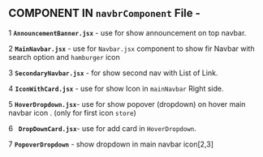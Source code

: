 ## COMPONENT IN `navbrComponent` File -

1 **`AnnouncementBanner.jsx`** - use for show announcement on top
navbar.

2 **`MainNavbar.jsx`** - use for `Navbar.jsx` component to show fir Navbar with search option and `hamburger` icon

3 **`SecondaryNavbar.jsx`** - for show second nav with List of Link.

4 **`IconWithCard.jsx`** - use for show Icon in `mainNavbar` Right side.

5 **`HoverDropdown.jsx`**- use for show popover (dropdown) on hover main navbar icon . (only for first icon `store`)

6 **` DropDownCard.jsx`**- use for add card in `HoverDropdown`.

7 **`PopoverDropdown`** - show dropdown in main navbar icon[2,3]
